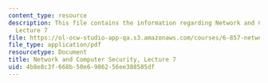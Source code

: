 ```yaml
---
content_type: resource
description: This file contains the information regarding Network and Computer Security,
  Lecture 7
file: https://ol-ocw-studio-app-qa.s3.amazonaws.com/courses/6-857-network-and-computer-security-spring-2014/4b8e8c3f668b50e6986256ee388585df_MIT6_857S14_Lec07.pdf
file_type: application/pdf
resourcetype: Document
title: Network and Computer Security, Lecture 7
uid: 4b8e8c3f-668b-50e6-9862-56ee388585df
---
```

